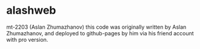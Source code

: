 # alashweb
mt-2203 (Aslan Zhumazhanov)
this code was originally written by Aslan Zhumazhanov, and deployed to github-pages by him via his friend account with pro version.
